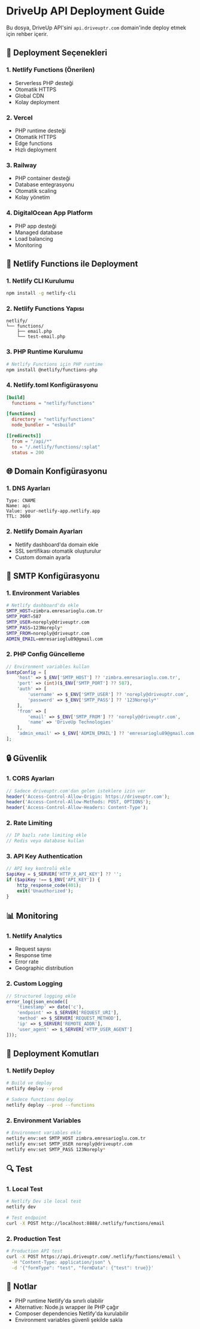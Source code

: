 # DriveUp API Deployment Guide

Bu dosya, DriveUp API'sini `api.driveuptr.com` domain'inde deploy etmek için rehber içerir.

## 🚀 Deployment Seçenekleri

### 1. Netlify Functions (Önerilen)
- Serverless PHP desteği
- Otomatik HTTPS
- Global CDN
- Kolay deployment

### 2. Vercel
- PHP runtime desteği
- Otomatik HTTPS
- Edge functions
- Hızlı deployment

### 3. Railway
- PHP container desteği
- Database entegrasyonu
- Otomatik scaling
- Kolay yönetim

### 4. DigitalOcean App Platform
- PHP app desteği
- Managed database
- Load balancing
- Monitoring

## 🔧 Netlify Functions ile Deployment

### 1. Netlify CLI Kurulumu
```bash
npm install -g netlify-cli
```

### 2. Netlify Functions Yapısı
```
netlify/
└── functions/
    ├── email.php
    └── test-email.php
```

### 3. PHP Runtime Kurulumu
```bash
# Netlify Functions için PHP runtime
npm install @netlify/functions-php
```

### 4. Netlify.toml Konfigürasyonu
```toml
[build]
  functions = "netlify/functions"

[functions]
  directory = "netlify/functions"
  node_bundler = "esbuild"

[[redirects]]
  from = "/api/*"
  to = "/.netlify/functions/:splat"
  status = 200
```

## 🌐 Domain Konfigürasyonu

### 1. DNS Ayarları
```
Type: CNAME
Name: api
Value: your-netlify-app.netlify.app
TTL: 3600
```

### 2. Netlify Domain Ayarları
- Netlify dashboard'da domain ekle
- SSL sertifikası otomatik oluşturulur
- Custom domain ayarla

## 📧 SMTP Konfigürasyonu

### 1. Environment Variables
```bash
# Netlify dashboard'da ekle
SMTP_HOST=zimbra.emresarioglu.com.tr
SMTP_PORT=587
SMTP_USER=noreply@driveuptr.com
SMTP_PASS=123Noreply*
SMTP_FROM=noreply@driveuptr.com
ADMIN_EMAIL=emresarioglu89@gmail.com
```

### 2. PHP Config Güncelleme
```php
// Environment variables kullan
$smtpConfig = [
    'host' => $_ENV['SMTP_HOST'] ?? 'zimbra.emresarioglu.com.tr',
    'port' => (int)($_ENV['SMTP_PORT'] ?? 587),
    'auth' => [
        'username' => $_ENV['SMTP_USER'] ?? 'noreply@driveuptr.com',
        'password' => $_ENV['SMTP_PASS'] ?? '123Noreply*'
    ],
    'from' => [
        'email' => $_ENV['SMTP_FROM'] ?? 'noreply@driveuptr.com',
        'name' => 'DriveUp Technologies'
    ],
    'admin_email' => $_ENV['ADMIN_EMAIL'] ?? 'emresarioglu89@gmail.com'
];
```

## 🔒 Güvenlik

### 1. CORS Ayarları
```php
// Sadece driveuptr.com'dan gelen isteklere izin ver
header('Access-Control-Allow-Origin: https://driveuptr.com');
header('Access-Control-Allow-Methods: POST, OPTIONS');
header('Access-Control-Allow-Headers: Content-Type');
```

### 2. Rate Limiting
```php
// IP bazlı rate limiting ekle
// Redis veya database kullan
```

### 3. API Key Authentication
```php
// API key kontrolü ekle
$apiKey = $_SERVER['HTTP_X_API_KEY'] ?? '';
if ($apiKey !== $_ENV['API_KEY']) {
    http_response_code(401);
    exit('Unauthorized');
}
```

## 📊 Monitoring

### 1. Netlify Analytics
- Request sayısı
- Response time
- Error rate
- Geographic distribution

### 2. Custom Logging
```php
// Structured logging ekle
error_log(json_encode([
    'timestamp' => date('c'),
    'endpoint' => $_SERVER['REQUEST_URI'],
    'method' => $_SERVER['REQUEST_METHOD'],
    'ip' => $_SERVER['REMOTE_ADDR'],
    'user_agent' => $_SERVER['HTTP_USER_AGENT']
]));
```

## 🚀 Deployment Komutları

### 1. Netlify Deploy
```bash
# Build ve deploy
netlify deploy --prod

# Sadece functions deploy
netlify deploy --prod --functions
```

### 2. Environment Variables
```bash
# Environment variables ekle
netlify env:set SMTP_HOST zimbra.emresarioglu.com.tr
netlify env:set SMTP_USER noreply@driveuptr.com
netlify env:set SMTP_PASS 123Noreply*
```

## 🔍 Test

### 1. Local Test
```bash
# Netlify Dev ile local test
netlify dev

# Test endpoint
curl -X POST http://localhost:8888/.netlify/functions/email
```

### 2. Production Test
```bash
# Production API test
curl -X POST https://api.driveuptr.com/.netlify/functions/email \
  -H "Content-Type: application/json" \
  -d '{"formType": "test", "formData": {"test": true}}'
```

## 📝 Notlar

- PHP runtime Netlify'da sınırlı olabilir
- Alternative: Node.js wrapper ile PHP çağır
- Composer dependencies Netlify'da kurulabilir
- Environment variables güvenli şekilde sakla
